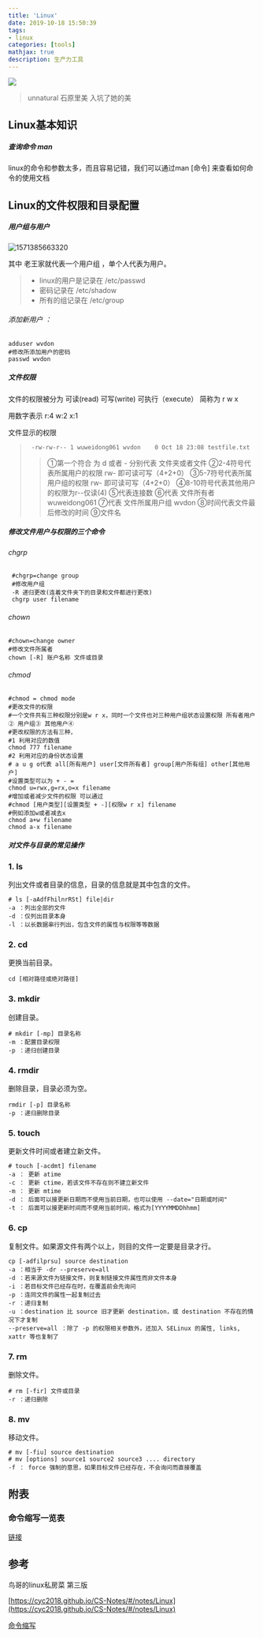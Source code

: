 ```yaml
---
title: 'Linux'
date: 2019-10-18 15:50:39
tags: 
- linux
categories: [tools]
mathjax: true
description: 生产力工具
---
```


![](http://web.wvdon.com/md/1571398826282.jpeg)

> unnatural 石原里美 入坑了她的美

## Linux基本知识

##### 查询命令 man

linux的命令和参数太多，而且容易记错，我们可以通过man [命令] 来查看如何命令的使用文档



## Linux的文件权限和目录配置

##### 用户组与用户

![1571385663320](http://web.wvdon.com/md/1571385663320.png)

其中 老王家就代表一个用户组 ，单个人代表为用户。

> - linux的用户是记录在 
>   /etc/passwd
> - 密码记录在
>   /etc/shadow
> - 所有的组记录在
>   /etc/group

###### 添加新用户 ：

```shell
adduser wvdon 
#修改所添加用户的密码
passwd wvdon
```

##### 文件权限

文件的权限被分为 可读(read) 可写(write) 可执行（execute） 简称为 r w x

用数字表示 r:4 w:2 x:1

文件显示的权限

> ```shell
>  -rw-rw-r-- 1 wuweidong061 wvdon    0 Oct 18 23:08 testfile.txt
> ```
>
> > ①第一个符合 为 d 或者 - 分别代表 文件夹或者文件
> > ②2-4符号代表所属用户的权限 rw- 即可读可写（4+2+0）
> > ③5-7符号代表所属用户组的权限 rw- 即可读可写（4+2+0）
> > ④8-10符号代表其他用户的权限为r--仅读(4) 
> > ⑤代表连接数
> > ⑥代表 文件所有者 wuweidong061
> > ⑦代表 文件所属用户组 wvdon
> > ⑧时间代表文件最后修改的时间
> > ⑨文件名

##### 修改文件用户与权限的三个命令

###### chgrp

```shell
 #chgrp=change group
 #修改用户组
 -R 递归更改(连着文件夹下的目录和文件都进行更改)
 chgrp user filename
```

###### chown

```shell
#chown=change owner
#修改文件所属者
chown [-R] 账户名称 文件或目录
```

###### chmod

```shell
#chmod = chmod mode
#更改文件的权限
#一个文件共有三种权限分别是w r x，同时一个文件也对三种用户组状态设置权限 所有者用户② 用户组③ 其他用户④
#更改权限的方法有三种，
#1 利用对应的数值
chmod 777 filename
#2 利用对应的身份状态设置
# a u g o代表 all[所有用户] user[文件所有者] group[用户所有组] other[其他用户] 
#设置类型可以为 + - =
chmod u=rwx,g=rx,o=x filename
#增加或者减少文件的权限 可以通过 
#chmod [用户类型][设置类型 + -][权限w r x] filename
#例如添加w或者减去x
chmod a+w filename
chmod a-x filename
```

##### 对文件与目录的常见操作

### 1. ls

列出文件或者目录的信息，目录的信息就是其中包含的文件。

```
# ls [-aAdfFhilnrRSt] file|dir
-a ：列出全部的文件
-d ：仅列出目录本身
-l ：以长数据串行列出，包含文件的属性与权限等等数据
```

### 2. cd

更换当前目录。

```
cd [相对路径或绝对路径]
```

### 3. mkdir

创建目录。

```
# mkdir [-mp] 目录名称
-m ：配置目录权限
-p ：递归创建目录
```

### 4. rmdir

删除目录，目录必须为空。

```
rmdir [-p] 目录名称
-p ：递归删除目录
```

### 5. touch

更新文件时间或者建立新文件。

```
# touch [-acdmt] filename
-a ： 更新 atime
-c ： 更新 ctime，若该文件不存在则不建立新文件
-m ： 更新 mtime
-d ： 后面可以接更新日期而不使用当前日期，也可以使用 --date="日期或时间"
-t ： 后面可以接更新时间而不使用当前时间，格式为[YYYYMMDDhhmm]
```

### 6. cp

复制文件。如果源文件有两个以上，则目的文件一定要是目录才行。

```
cp [-adfilprsu] source destination
-a ：相当于 -dr --preserve=all
-d ：若来源文件为链接文件，则复制链接文件属性而非文件本身
-i ：若目标文件已经存在时，在覆盖前会先询问
-p ：连同文件的属性一起复制过去
-r ：递归复制
-u ：destination 比 source 旧才更新 destination，或 destination 不存在的情况下才复制
--preserve=all ：除了 -p 的权限相关参数外，还加入 SELinux 的属性, links, xattr 等也复制了
```

### 7. rm

删除文件。

```
# rm [-fir] 文件或目录
-r ：递归删除
```

### 8. mv

移动文件。

```
# mv [-fiu] source destination
# mv [options] source1 source2 source3 .... directory
-f ： force 强制的意思，如果目标文件已经存在，不会询问而直接覆盖
```



## 附表

### 命令缩写一览表

[链接](../linux/2019-10-17-Linux命令缩写一览表/)




 ## 参考

鸟哥的linux私房菜 第三版 

[https://cyc2018.github.io/CS-Notes/#/notes/Linux](https://cyc2018.github.io/CS-Notes/#/notes/Linux)

[命令缩写](https://blog.csdn.net/sinat_29742125/article/details/52818115)



